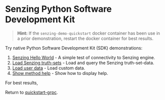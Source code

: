 # Senzing Python Software Development Kit

> **Hint:**  If the `senzing-demo-quickstart` docker container has been use in a prior demonstration,
  restart the docker container for best results.

Try native Python Software Development Kit (SDK) demonstrations:

1. [Senzing Hello World] - A simple test of connectivity to Senzing engine.
1. [Load Senzing truth-sets] - Load and query the Senzing truth-set-data.
1. [Load user data] - Load custom data.
1. [Show method help] - Show how to display help.

For best results,

Return to [quickstart-grpc].

[Load Senzing truth-sets]: load-senzing-truthsets.md
[Load user data]: load-user-data.md
[quickstart-grpc]: README.md
[Senzing Hello World]: senzing-hello-world.md
[Show method help]: show-method-help.md
